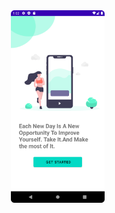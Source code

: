 <div align="center">
  <img src="assets/GetStartedScreen.PNG" width="150" style="margin-right: 5px;">
</div>
